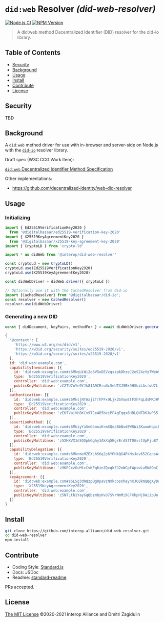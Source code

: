 # `did:web` Resolver _(did-web-resolver)_

[![Node.js CI](https://github.com/interop-alliance/did-web-resolver/workflows/Node.js%20CI/badge.svg)](https://github.com/interop-alliance/did-web-resolver/actions?query=workflow%3A%22Node.js+CI%22)
[![NPM Version](https://img.shields.io/npm/v/interop/did-web-resolver)](https://www.npmjs.com/package/@interop/did-web-resolver)

> A did:web method Decentralized Identifier (DID) resolver for the did-io library.

## Table of Contents

- [Security](#security)
- [Background](#background)
- [Usage](#usage)
- [Install](#install)
- [Contribute](#contribute)
- [License](#license)

## Security

TBD

## Background

A `did:web` method driver for use with in-browser and server-side on Node.js
with the [`did-io`](https://github.com/digitalbazaar/did-io) resolver library. 

Draft spec (W3C CCG Work Item):

[`did:web` Decentralized Identifier Method Specification](https://w3c-ccg.github.io/did-method-web/)

Other implementations:

* https://github.com/decentralized-identity/web-did-resolver

## Usage

### Initializing

```js
import { Ed25519VerificationKey2020 }
  from '@digitalbazaar/ed25519-verification-key-2020'
import { X25519KeyAgreementKey2020 }
  from '@digitalbazaar/x25519-key-agreement-key-2020'
import { CryptoLD } from 'crypto-ld'

import * as didWeb from '@interop/did-web-resolver'

const cryptoLd = new CryptoLD()
cryptoLd.use(Ed25519VerificationKey2020)
cryptoLd.use(X25519KeyAgreementKey2020)

const didWebDriver = didWeb.driver({ cryptoLd })

// Optionally use it with the CachedResolver from did-io
import {CachedResolver} from '@digitalbazaar/did-io';
const resolver = new CachedResolver()
resolver.use(didWebDriver)
```

### Generating a new DID

```js
const { didDocument, keyPairs, methodFor } = await didWebDriver.generate()

{
  '@context': [
    'https://www.w3.org/ns/did/v1',
    'https://w3id.org/security/suites/ed25519-2020/v1',
    'https://w3id.org/security/suites/x25519-2020/v1'
  ],
  id: 'did:web:example.com',
  capabilityInvocation: [{
    id: 'did:web:example.com#z6MkqUiWi2o5V5oDEVzqszpkDhzeJ2o9Z4zVyTWeASqgrgti',
    type: 'Ed25519VerificationKey2020',
    controller: 'did:web:example.com',
    publicKeyMultibase: 'zC2TU7nYe9YJk81A9CRruNcSeUTXJ9Bk9HSbiLAsfwU7L'
  }],
  authentication: [{
    id: 'did:web:example.com#z6MksjNYAxjiTrhPFx9Ljk3SVowEtFXhFqLdsMKJHV4KrcDT',
    type: 'Ed25519VerificationKey2020',
    controller: 'did:web:example.com',
    publicKeyMultibase: 'zEH7VaiVH8KCv9TJe4B5beiPF4gFqqx6HBLQNTD6JwPS5'
  }],
  assertionMethod: [{
    id: 'did:web:example.com#z6MkiyYa5mG4moiHrmXQea8bNvdEWRWi3KuouHqoiknGf7xV',
    type: 'Ed25519VerificationKey2020',
    controller: 'did:web:example.com',
    publicKeyMultibase: 'z5XHXVX1dSGDpkGghy1AkXq5EgrErdSfTDGvstUpFjuB7'
  }],
  capabilityDelegation: [{
    id: 'did:web:example.com#z6MknmeMZEXLhS6g2p6YPHkQG4PkNsJev652CqnsArPm3dZa',
    type: 'Ed25519VerificationKey2020',
    controller: 'did:web:example.com',
    publicKeyMultibase: 'z9KPJxzGuMtcCvKFqhinZQxqkZJ2oWCpfWpswLaRk8QnC'
  }],
  keyAgreement: [{
    id: 'did:web:example.com#z6LSg3dWQzpQgRpaVzNXkcosnheyhXJUQkNQQgXyDapFSCFZ',
    type: 'X25519KeyAgreementKey2020',
    controller: 'did:web:example.com',
    publicKeyMultibase: 'z5NTLth1Yay6qQbzmDyHvU7SVrNmMi9CFXhpHj8AiipUo'
  }]
}
```

## Install

```bash
git clone https://github.com/interop-alliance/did-web-resolver.git
cd did-web-resolver
npm install
```

## Contribute

* Coding Style: [Standard.js](https://standardjs.com/)
* Docs: JSDoc
* Readme: [standard-readme](https://github.com/RichardLitt/standard-readme)

PRs accepted.

## License

[The MIT License](LICENSE.md) ©2020-2021 Interop Alliance and Dmitri Zagidulin
